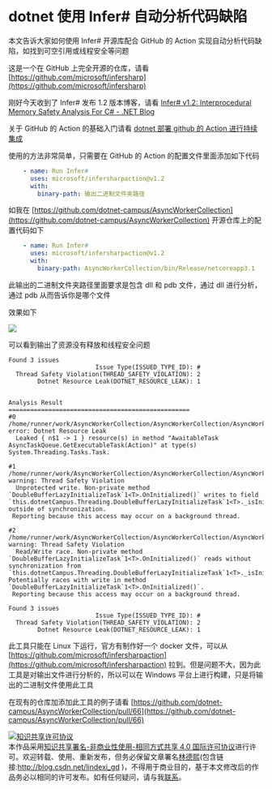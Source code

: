 
# dotnet 使用 Infer# 自动分析代码缺陷

本文告诉大家如何使用 Infer# 开源库配合 GitHub 的 Action 实现自动分析代码缺陷，如找到可空引用或线程安全等问题

<!--more-->


<!-- CreateTime:2021/11/19 19:39:33 -->

<!-- 发布 -->

这是一个在 GitHub 上完全开源的仓库，请看 [https://github.com/microsoft/infersharp](https://github.com/microsoft/infersharp)

刚好今天收到了 Infer# 发布 1.2 版本博客，请看 [Infer# v1.2: Interprocedural Memory Safety Analysis For C# - .NET Blog](https://devblogs.microsoft.com/dotnet/infer-v1-2-interprocedural-memory-safety-analysis-for-c/ )

关于 GitHub 的 Action 的基础入门请看 [dotnet 部署 github 的 Action 进行持续集成](https://blog.lindexi.com/post/dotnet-%E9%83%A8%E7%BD%B2-github-%E7%9A%84-Action-%E8%BF%9B%E8%A1%8C%E6%8C%81%E7%BB%AD%E9%9B%86%E6%88%90.html )

使用的方法非常简单，只需要在 GitHub 的 Action 的配置文件里面添加如下代码

```yml
    - name: Run Infer#      
      uses: microsoft/infersharpaction@v1.2
      with:
        binary-path: 输出二进制文件夹路径
```

如我在 [https://github.com/dotnet-campus/AsyncWorkerCollection](https://github.com/dotnet-campus/AsyncWorkerCollection) 开源仓库上的配置代码如下

```yml
    - name: Run Infer#      
      uses: microsoft/infersharpaction@v1.2
      with:
        binary-path: AsyncWorkerCollection/bin/Release/netcoreapp3.1
```

此输出的二进制文件夹路径里面要求是包含 dll 和 pdb 文件，通过 dll 进行分析，通过 pdb 从而告诉你是哪个文件

效果如下

<!-- ![](image/dotnet 使用 Infer# 自动分析代码缺陷/dotnet 使用 Infer# 自动分析代码缺陷0.png) -->

![](http://cdn.lindexi.site/lindexi%2F202111191944415549.jpg)

可以看到输出了资源没有释放和线程安全问题

```
Found 3 issues
                        Issue Type(ISSUED_TYPE_ID): #
  Thread Safety Violation(THREAD_SAFETY_VIOLATION): 2
        Dotnet Resource Leak(DOTNET_RESOURCE_LEAK): 1


Analysis Result
==================================================
#0
/home/runner/work/AsyncWorkerCollection/AsyncWorkerCollection/AsyncWorkerCollection/AsyncTaskQueue_/AsyncTaskQueue.cs:72: error: Dotnet Resource Leak
  Leaked { n$1 -> 1 } resource(s) in method "AwaitableTask AsyncTaskQueue.GetExecutableTask(Action)" at type(s) System.Threading.Tasks.Task.

#1
/home/runner/work/AsyncWorkerCollection/AsyncWorkerCollection/AsyncWorkerCollection/DoubleBuffer_/DoubleBufferLazyInitializeTask.cs:47: warning: Thread Safety Violation
  Unprotected write. Non-private method `DoubleBufferLazyInitializeTask`1<T>.OnInitialized()` writes to field `this.dotnetCampus.Threading.DoubleBufferLazyInitializeTask`1<T>._isInitialized` outside of synchronization.
 Reporting because this access may occur on a background thread.

#2
/home/runner/work/AsyncWorkerCollection/AsyncWorkerCollection/AsyncWorkerCollection/DoubleBuffer_/DoubleBufferLazyInitializeTask.cs:41: warning: Thread Safety Violation
  Read/Write race. Non-private method `DoubleBufferLazyInitializeTask`1<T>.OnInitialized()` reads without synchronization from `this.dotnetCampus.Threading.DoubleBufferLazyInitializeTask`1<T>._isInitialized`. Potentially races with write in method `DoubleBufferLazyInitializeTask`1<T>.OnInitialized()`.
 Reporting because this access may occur on a background thread.

Found 3 issues
                        Issue Type(ISSUED_TYPE_ID): #
  Thread Safety Violation(THREAD_SAFETY_VIOLATION): 2
        Dotnet Resource Leak(DOTNET_RESOURCE_LEAK): 1
```

此工具只能在 Linux 下运行，官方有制作好一个 docker 文件，可以从 [https://github.com/microsoft/infersharpaction](https://github.com/microsoft/infersharpaction) 拉到。但是问题不大，因为此工具是对输出文件进行分析的，所以可以在 Windows 平台上进行构建，只是将输出的二进制文件使用此工具

在现有的仓库加添加此工具的例子请看 [https://github.com/dotnet-campus/AsyncWorkerCollection/pull/66](https://github.com/dotnet-campus/AsyncWorkerCollection/pull/66)





<a rel="license" href="http://creativecommons.org/licenses/by-nc-sa/4.0/"><img alt="知识共享许可协议" style="border-width:0" src="https://licensebuttons.net/l/by-nc-sa/4.0/88x31.png" /></a><br />本作品采用<a rel="license" href="http://creativecommons.org/licenses/by-nc-sa/4.0/">知识共享署名-非商业性使用-相同方式共享 4.0 国际许可协议</a>进行许可。欢迎转载、使用、重新发布，但务必保留文章署名[林德熙](http://blog.csdn.net/lindexi_gd)(包含链接:http://blog.csdn.net/lindexi_gd )，不得用于商业目的，基于本文修改后的作品务必以相同的许可发布。如有任何疑问，请与我[联系](mailto:lindexi_gd@163.com)。